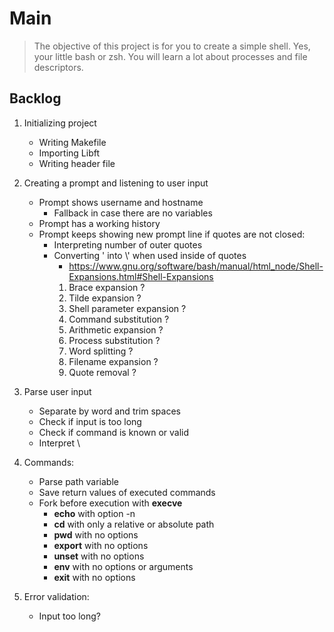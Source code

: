 # Main
> The objective of this project is for you to create a simple shell. Yes, your little bash or zsh. You will learn a lot about processes and file descriptors.

## Backlog

1. Initializing project
    - Writing Makefile
    - Importing Libft
    - Writing header file

2. Creating a prompt and listening to user input
    - Prompt shows username and hostname
        - Fallback in case there are no variables
    - Prompt has a working history
    - Prompt keeps showing new prompt line if quotes are not closed:
        - Interpreting number of outer quotes
        - Converting ' into \\' when used inside of quotes
            - https://www.gnu.org/software/bash/manual/html_node/Shell-Expansions.html#Shell-Expansions
            1. Brace expansion ?
            2. Tilde expansion ?
            3. Shell parameter expansion ?
            4. Command substitution ?
            5. Arithmetic expansion ?
            6. Process substitution ?
            7. Word splitting ?
            8. Filename expansion ?
            9. Quote removal ?

3. Parse user input
    - Separate by word and trim spaces
    - Check if input is too long
    - Check if command is known or valid
    - Interpret \

4. Commands:
    - Parse path variable
    - Save return values of executed commands
    - Fork before execution with **execve**
        - **echo** with option -n
        - **cd** with only a relative or absolute path
        - **pwd** with no options
        - **export** with no options
        - **unset** with no options
        - **env** with no options or arguments
        - **exit** with no options

5. Error validation:
    - Input too long?
